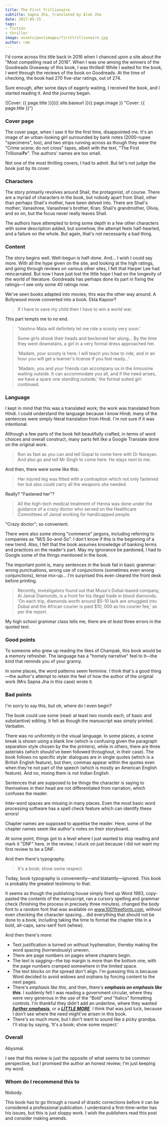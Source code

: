 ```yaml
---
title: The First Trillionaire
subtitle: Sapna Jha, translated by Alok Jha
date: 2017-05-15
tags:
- fiction
- thriller
image: assets/postimages/firsttrillionaire.jpg
author: ram
---
```


I'd come across this title back in 2016 when I chanced upon a site about the "Most compelling read of 2016". When I was one among the winners of the Goodreads Giveaway of this book, I was thrilled! While I waited for the book, I went through the reviews of the book on Goodreads. At the time of checking, the book had 270 five-star ratings, out of 274.

Sure enough, after some days of eagerly waiting, I received the book, and I started reading it. And the journey began.

![Cover: {{ page.title }}]({{ site.baseurl }}{{ page.image }} "Cover: {{ page.title }}")

### Cover page

The cover page, when I saw it for the first time, disappointed me. It's an image of an urban-looking girl surrounded by bank notes (2000-rupee "specimens", too), and two strips running across as though they were the "Crime scene; do not cross" tapes, albeit with the text, "The First Trillionai₹e". The authors' names are too small.

Not one of the most thrilling covers, I had to admit. But let's not judge the book just by its cover.

### Characters

The story primarily revolves around Shail, the protagonist, of course. There are a myriad of characters in the book, but nobody apart from Shail, other than perhaps Shail's mother, have been delved into. There are Shail's mother; Vanashree, Vanashree's brother, Kran; Shail's grandmother, Olivia, and so on, but the focus never really leaves Shail.

The authors have attempted to bring some depth in a few other characters with some description added, but somehow, the attempt feels half-hearted, and a failure on the whole. But again, that's not necessarily a bad thing.

### Content

The story begins well. Well-begun is half-done. And&hellip; I wish I could say more. With all the hype given on the site, and looking at the high ratings, and going through reviews on various other sites, I felt that Harper Lee had reincarnated. But now I have just lost the little hope I had on the longevity of the world of literature. Goodreads has perhaps done its part in fixing the ratings&mdash;I see only some 40&nbsp;ratings now.

We've seen books adapted into movies; this was the other way around. A Bollywood movie converted into a book. Ekta Kapoor?

> If I have to save my child then I have to win a world war.

This part tempts me to no end.

> <p>'Vaishno Mata will definitely let me ride a scooty very soon.'</p><p>Some girls shook their heads and beckoned her along&hellip; By the time they went downstairs, a girl in a very formal dress approached her.</p><p>'Madam, your scooty is here. I will teach you how to ride, and in an hour you will get a learner's license if you feel ready&hellip;'</p><p>'Madam, you and your friends can accompany us in the limousine waiting outside. It can accommodate you all, and if the need arises, we have a spare one standing outside,' the formal suited girl continued.</p>

### Language

I kept in mind that this was a translated work; the work was translated from Hindi. I could understand the language because I know Hindi; many of the sentences were simply literal translation from Hindi. I'm not sure if it was intentional.

Although a few parts of the book felt beautifully crafted, in terms of word choices and overall construct, many parts felt like a Google Translate done on the original work.

> Run as fast as you can and tell Gopal to come here with Dr&nbsp;Narayan. And also go and tell Mr&nbsp;Singh to come here. He stays next to me.

And then, there were some like this:

> Her injured leg was fitted with a contraption which not only fastened her but also could carry all the weapons she needed.

Really? "Fastened her"?

> All the high-tech medical treatment of Henna was done under the guidance of a crazy doctor who served on the Healthcare Committees of Jamal working for handicapped people.

"Crazy doctor"; so convenient.

There were also some strong "commerce" jargons, including referring to companies as "M/S So-and-So". I don't know if this is the beginning of a new trend. Also, I felt that the book assumes knowledge of banking terms and practices on the reader's part. May my ignorance be pardoned, I had to Google some of the things mentioned in the book.

The important point is, many sentences in the book fail in basic grammar: wrong punctuations, wrong use of conjunctions (sometimes even wrong conjunctions), tense mix-up&hellip; I'm surprised this even cleared the front desk before printing.

> Recently, investigators found out that Musa's Dubai-based company, Al Jamal Diamonds, is a front for his illegal trade in blood diamonds. 'On each trip, diamonds worth around $5–10&nbsp;lack are smuggled into Dubai and the African courier is paid $10,&nbsp;000 as his courier fee,' as per the report.

My high school grammar class tells me, there are _at least_ three errors in the quoted text.

### Good points

To someone who grew up reading the likes of Champak, this book would be a memory refresher. The language has a "homely narrative" feel to it&mdash;the kind that reminds you of your granny.

In some places, the word patterns seem feminine. I think that's a good thing&mdash;the author's attempt to retain the feel of how the author of the original work (Mrs Sapna Jha in this case) wrote it.

### Bad points

I'm sorry to say this, but oh, where do I even begin?

The book could use some (read: at least two rounds each, of basic and substantive) editing. It felt as though the manuscript was simply printed. Verbatim.

There was no uniformity in the visual language. In some places, a scene break is shown using a blank line (which is confusing given the paragraph separation style chosen by the the printers), while in others, there are three asterisks (which should've been followed throughout, in their case). The book follows no specific style: dialogues are in single quotes (which is a British English feature), but then, commas appear within the quotes even when they're not part of the speech (which is mostly an American English feature). And no, mixing them is _not_ Indian English.

Sentences that are supposed to be things the character is saying to themselves in their head are not differentiated from narration, which confuses the reader.

Inter-word spaces are missing in many places. Even the most basic word processing software has a spell check feature which can identify these errors!

Chapter names are supposed to appetise the reader. Here, some of the chapter names seem like author's notes on their storyboard.

At some point, things got to a level where I just wanted to stop reading and mark it "DNF" here, in the review; I stuck on just because I did not want my first review to be a DNF.

And then there's typography.

> It's a book; show some respect.

Today, book typography is conveniently&mdash;and blatantly&mdash;ignored. This book is probably the greatest testimony to that.

It seems as though the publishing house simply fired up Word&nbsp;1993, copy-pasted the contents of the manuscript, ran a cursory spelling and grammar check (finishing the process in precisely three minutes), changed the body font to a random font that was available on www.1001freefonts.com, without even checking the character spacing&hellip; did everything that should not be done to a book, including taking the time to format the chapter title in a bold, all-caps, sans-serif font (whew).

And then there's more:

- Text justification is turned on without hyphenation, thereby making the word spacing (horrendously) uneven.
- There are page numbers on pages where chapters begin.
- The text is sagging&mdash;the top margin is more than the bottom one, with the page numbers cramped somewhere in the limited space.
- The text blocks on the spread don't align. I'm guessing this is because Word decided to avoid widows and orphans by forcing content to the next pages.
- There's *emphasis like this*, and then, there's __*emphasis on emphasis like this*__. I suddenly felt I was reading a government circular, where they were very generous in the use of the "Bold" *and* "Italics" formatting controls. I'm thankful they didn't add an underline, where they wanted <u>__*further emphasis*__</u>, or a <u>__*LITTLE MORE*__</u>. I think that was just luck, because I don't see where the need might've arisen in this book.
- There's so much more, but I don't want to sound like a picky grandpa. I'll stop by saying, 'It's a book; show some respect.'

### Overall

Abysmal.

I see that this review is just the opposite of what seems to be common perspective, but I promised the author an honest review; I'm just keeping my word.

### Whom do I recommend this to

Nobody.

This book has to go through a round of drastic corrections before it can be considered a professional publication. I understand a first-time-writer has his issues, but this is just sloppy work. I wish the publishers read this post and consider making amends.
